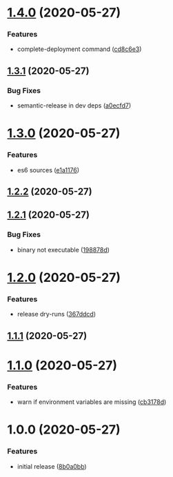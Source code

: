 # [1.4.0](https://github.com/seibert-io/heyday-releases/compare/v1.3.1...v1.4.0) (2020-05-27)


### Features

* complete-deployment command ([cd8c6e3](https://github.com/seibert-io/heyday-releases/commit/cd8c6e3))

## [1.3.1](https://github.com/seibert-io/heyday-releases/compare/v1.3.0...v1.3.1) (2020-05-27)


### Bug Fixes

* semantic-release in dev deps ([a0ecfd7](https://github.com/seibert-io/heyday-releases/commit/a0ecfd7))

# [1.3.0](https://github.com/seibert-io/heyday-releases/compare/v1.2.2...v1.3.0) (2020-05-27)


### Features

* es6 sources ([e1a1176](https://github.com/seibert-io/heyday-releases/commit/e1a1176))

## [1.2.2](https://github.com/seibert-io/heyday-releases/compare/v1.2.1...v1.2.2) (2020-05-27)

## [1.2.1](https://github.com/seibert-io/heyday-releases/compare/v1.2.0...v1.2.1) (2020-05-27)


### Bug Fixes

* binary not executable ([198878d](https://github.com/seibert-io/heyday-releases/commit/198878d))

# [1.2.0](https://github.com/seibert-io/heyday-releases/compare/v1.1.1...v1.2.0) (2020-05-27)


### Features

* release dry-runs ([367ddcd](https://github.com/seibert-io/heyday-releases/commit/367ddcd))

## [1.1.1](https://github.com/seibert-io/heyday-releases/compare/v1.1.0...v1.1.1) (2020-05-27)

# [1.1.0](https://github.com/seibert-io/heyday-releases/compare/v1.0.0...v1.1.0) (2020-05-27)

### Features

- warn if environment variables are missing ([cb3178d](https://github.com/seibert-io/heyday-releases/commit/cb3178d))

# 1.0.0 (2020-05-27)

### Features

- initial release ([8b0a0bb](https://github.com/seibert-io/heyday-releases/commit/8b0a0bb))
